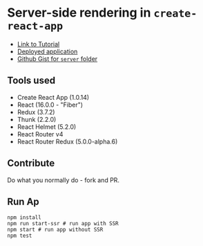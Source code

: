 # Server-side rendering in `create-react-app`

- [Link to Tutorial](https://medium.com/@cereallarceny/server-side-rendering-with-create-react-app-fiber-react-router-v4-helmet-redux-and-thunk-275cb25ca972)
- [Deployed application](https://cra-ssr.herokuapp.com/)
- [Github Gist for `server` folder](https://gist.github.com/cereallarceny/e5bee7cb95ddfe4958f86d6bcda49ae8)

## Tools used
- Create React App (1.0.14)
- React (16.0.0 - "Fiber")
- Redux (3.7.2)
- Thunk (2.2.0)
- React Helmet (5.2.0)
- React Router v4
- React Router Redux (5.0.0-alpha.6)

## Contribute
Do what you normally do - fork and PR.

## Run Ap

```
npm install
npm run start-ssr # run app with SSR
npm start # run app without SSR
npm test
```
